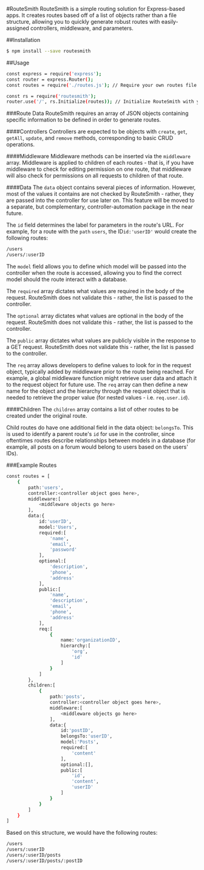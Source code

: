 #RouteSmith
RouteSmith is a simple routing solution for Express-based apps. It creates routes based off of a list of objects rather than a file structure, allowing you to quickly generate robust routes with easily-assigned controllers, middleware, and parameters.

##Installation
```bash
$ npm install --save routesmith
```

##Usage
```bash
const express = require('express');
const router = express.Router();
const routes = require('./routes.js'); // Require your own routes file here.

const rs = require('routesmith');
router.use('/', rs.Initialize(routes)); // Initialize RouteSmith with your route data.
```
###Route Data
RouteSmith requires an array of JSON objects containing specific information to be defined in order to generate routes.

####Controllers
Controllers are expected to be objects with `create`, `get`, `getAll`, `update`, and `remove` methods, corresponding to basic CRUD operations.

####Middleware
Middleware methods can be inserted via the `middleware` array. Middleware is applied to children of each routes - that is, if you have middleware to check for editing permission on one route, that middleware will also check for permissions on all requests to children of that route.

####Data
The `data` object contains several pieces of information. However, most of the values it contains are not checked by RouteSmith - rather, they are passed into the controller for use later on. This feature will be moved to a separate, but complementary, controller-automation package in the near future.

The `id` field determines the label for parameters in the route's URL. For example, for a route with the `path` `users`, the ID`id:'userID'` would create the following routes:

```bash
/users
/users/:userID
```

The `model` field allows you to define which model will be passed into the controller when the route is accessed, allowing you to find the correct model should the route interact with a database.

The `required` array dictates what values are required in the body of the request. RouteSmith does not validate this - rather, the list is passed to the controller.

The `optional` array dictates what values are optional in the body of the request. RouteSmith does not validate this - rather, the list is passed to the controller.

The `public` array dictates what values are publicly visible in the response to a GET request. RouteSmith does not validate this - rather, the list is passed to the controller.

The `req` array allows developers to define values to look for in the request object, typically added by middleware prior to the route being reached. For example, a global middleware function might retrieve user data and attach it to the request object for future use. The `req` array can then define a new name for the object and the hierarchy through the request object that is needed to retrieve the proper value (for nested values - i.e. `req.user.id`).

####Children
The `children` array contains a list of other routes to be created under the original route.

Child routes do have one additional field in the data object: `belongsTo`. This is used to identify a parent route's `id` for use in the controller, since oftentimes routes describe relationships between models in a database (for example, all posts on a forum would belong to users based on the users' IDs).

###Example Routes
```bash
const routes = [
	{
		path:'users',
		controller:<controller object goes here>,
		middleware:[
			<middleware objects go here>
		],
		data:{
			id:'userID',
			model:'Users',
			required:[
				'name',
				'email',
				'password'
			],
			optional:[
				'description',
				'phone',
				'address'
			],
			public:[
				'name',
				'description',
				'email',
				'phone',
				'address'
			],
			req:[
				{
					name:'organizationID',
					hierarchy:[
						'org',
						'id'
					]
				}
			]
		},
		children:[
			{
				path:'posts',
				controller:<controller object goes here>,
				middleware:[
					<middleware objects go here>
				],
				data:{
					id:'postID',
					belongsTo:'userID',
					model:'Posts',
					required:[
						'content'
					],
					optional:[],
					public:[
						'id',
						'content',
						'userID'
					]
				}
			}
		]
	}
]
```
Based on this structure, we would have the following routes:
```bash
/users
/users/:userID
/users/:userID/posts
/users/:userID/posts/:postID
```